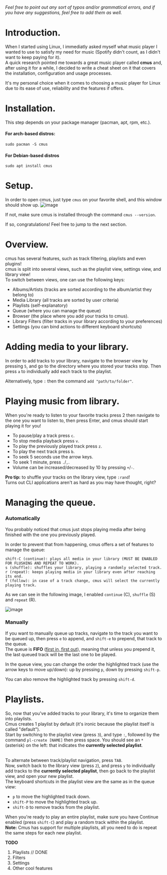*Feel free to point out any sort of typos and/or grammatical errors, and if you have any suggestions, feel free to add them as well.*

# Introduction.
When I started using Linux, I immediatly asked myself what music player I wanted to use to satisfy my need for music (Spotify didn't count, as I didn't want to keep paying for it).
<br>A quick research pointed me towards a great music player called **cmus** and, after using it for a while, I decided to write a cheat sheet on it that covers the installation, configuration and usage processes.

It's my personal choice when it comes to choosing a music player for Linux due to its ease of use, reliability and the features if offers.

# Installation.
This step depends on your package manager (pacman, apt, rpm, etc.).
#### For arch-based distros:
```
sudo pacman -S cmus
```

#### For Debian-based distros
```
sudo apt install cmus
```

# Setup.
In order to open cmus, just type `cmus` on your favorite shell, and this window should show up.
![image](https://user-images.githubusercontent.com/55633950/107118230-8499c900-6877-11eb-8e0d-29af49c7d29a.png)

If not, make sure cmus is installed through the command ```cmus --version```.

If so, congratulations! Feel free to jump to the next section.

# Overview.
cmus has several features, such as track filtering, playlists and even plugins!
<br>cmus is split into several views, such as the playlist view, settings view, and library view!
<br>To switch between views, one can use the following keys:

-  Albums/Artists (tracks are sorted according to the album/artist they belong to)
-  Media Library (all tracks are sorted by user criteria)
-  Playlists (self-explanatory)
-  Queue (where you can manage the queue)
-  Browser (the place where you add your tracks to cmus).
-  Library Filters (filter tracks in your library according to your preferences)
-  Settings (you can bind actions to different keyboard shortcuts)


# Adding media to your library.
In order to add tracks to your library, navigate to the browser view by pressing `5`, and go to the directory where you stored your tracks stop. Then press `a` to individually add each track to the playlist. 

Alternatively, type `:` then the command `add "path/to/folder"`.

# Playing music from library.
When you're ready to listen to your favorite tracks press 2 then navigate to the one you want to listen to, then press Enter, and cmus should start playing it for you! 

- To pause/play a track press `c`.
- To stop media playback press `v`.
- To play the previously played track press `z`.
- To play the next track press `b`.
- To seek 5 seconds use the arrow keys.
- To seek 1 minute, press `.`/`,`.
- Volume can be increased/decreased by 10 by pressing `+`/`-`.

**Pro tip:** to shuffle your tracks on the library view, type `:rand`!
<br>Turns out CLI applications aren't as hard as you may have thought, right?

# Managing the queue.
### Automatically
You probably noticed that cmus just stops playing media after being finished with the one you previously played.

In order to prevent that from happening, cmus offers a set of features to manage the queue:

```
shift-C (continue): plays all media in your library (MUST BE ENABLED FOR FLUSHING AND REPEAT TO WORK).
s (shuffle): shuffles your library, playing a randomly selected track.
r (repeat): keeps playing media in your library even after reaching its end.
f (follow): in case of a track change, cmus will select the currently playing track.
``` 
As we can see in the following image, I enabled `continue` (C), `shuffle` (S) and `repeat` (R).

![image](https://user-images.githubusercontent.com/55633950/107123837-cfc3d400-6897-11eb-91d8-e411a0133629.png)

### Manually
If you want to manually queue up tracks, navigate to the track you want to be queued up, then press `e` to append, and `shift-e` to prepend, that track to the queue.
<br>The queue is **FIFO** ([first in, first out](https://en.wikipedia.org/wiki/FIFO_(computing_and_electronics))), meaning that unless you prepend it, the last queued track will be the last one to be played.

In the queue view, you can change the order the highlighted track (use the arrow keys to move up/down): up by pressing `p`, down by pressing `shift-p`.

You can also remove the highlighted track by pressing `shift-d`.

# Playlists.
So, now that you've added tracks to your library, it's time to organize them into playlists.
<br>Cmus creates 1 playlist by default (it's ironic because the playlist itself is called "default").
<br>Start by switching to the playlist view (press `3`), and type `:`, followed by the command `pl-create [NAME]` then press space. You should see an `*` (asterisk) on the left: that indicates the **currently selected playlist**.

<br>To alternate between track/playlist navigation, press `TAB`.
<br>Now, switch back to the library view (press `2`), and press `y` to individually add tracks to the **currently selected playlist**, then go back to the playlist view, and open your new playlist.
<br>The keyboard shortcuts in the playlist view are the same as in the queue view:

- `p` to move the highlighted track down.
- `shift-P` to move the highlighted track up.
- `shift-D` to remove tracks from the playlist.


When you're ready to play an entire playlist, make sure you have Continue enabled (press `shift-C`) and play a random track within the playlist.
<br>**Note:** Cmus has support for multiple playlists, all you need to do is repeat the same steps for each new playlist.

**TODO**
1. Playlists // DONE
2. Filters
3. Settings
4. Other cool features
